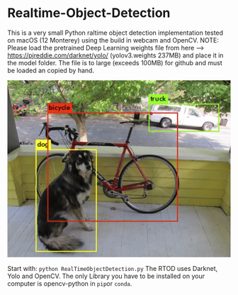 # Realtime-Object-Detection

This is a very small Python raltime object detection implementation tested on macOS (12 Monterey) using the build in webcam and OpenCV. NOTE: Please load the pretrained Deep Learning weights file from here --> https://pjreddie.com/darknet/yolo/ (yolov3.weights 237MB) and place it in the model folder. The file is to large (exceeds 100MB) for github and must be loaded an copied by hand.

![alt text](demo.png)

Start with: `python RealTimeObjectDetection.py`
The RTOD uses Darknet, Yolo and OpenCV. The only Library you have to be installed on your computer is opencv-python in `pip`or `conda`.
